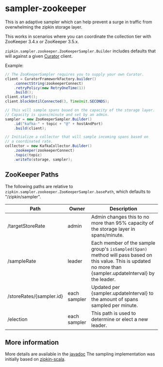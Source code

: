 # sampler-zookeeper
This is an adaptive sampler which can help prevent a surge in traffic
from overwhelming the zipkin storage layer.

This works in scenarios where you can coordinate the collection tier
with ZooKeeper 3.4.x or ZooKeeper 3.5.x.

`zipkin.sampler.zookeeper.ZooKeeperSampler.Builder` includes defaults
that will against a given [Curator](http://curator.apache.org) client.

Example:

```java
// The ZooKeeperSampler requires you to supply your own Curator.
client = CuratorFrameworkFactory.builder()
    .connectString(zookeeperConnect)
    .retryPolicy(new RetryOneTime(1))
    .build();
client.start();
client.blockUntilConnected(3, TimeUnit.SECONDS);

// This will sample spans based on the capacity of the storage layer.
// Capacity is spans/minute and set by an admin.
sampler = new ZooKeeperSampler.Builder()
    .id("kafka-" + topic + "@" + hostAndPort)
    .build(client);

// Initialize a collector that will sample incoming spans based on
// a coordinated rate.
collector = new KafkaCollector.Builder()
    .zookeeper(zookeeperConnect)
    .topic(topic)
    .writeTo(storage, sampler);
```

## ZooKeeper Paths

The following paths are relative to `zipkin.sampler.zookeeper.ZooKeeperSampler.basePath`,
which defaults to "/zipkin/sampler". 

Path | Owner | Description
--- | --- | ---
/targetStoreRate | admin | Admin changes this to no more than 95% capacity of the storage layer in spans/minute.
/sampleRate | leader | Each member of the sample group's `isSampled(Span)` method will pass based on this value. This is updated no more than {sampler.updateInterval} by the leader.
/storeRates/{sampler.id} | each sampler | Updated per {sampler.updateInterval} to the amount of spans sampled per minute.
/election | each sampler | This path is used to determine or elect a new leader.

## More information
More details are available in the [javadoc](./src/main/java/zipkin/sampler/zookeeper/ZooKeeperSampler.java)
The sampling implementation was initially based on [zipkin-scala](https://github.com/openzipkin/zipkin/tree/1.39.7/zipkin-sampler).


